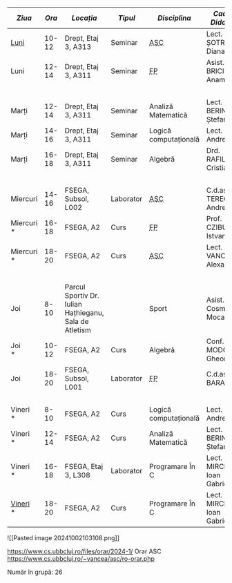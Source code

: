 
| ***Ziua***                           | ***Ora*** | ***Locația***                                          | ***Tipul*** | ***Disciplina***                                          | ***Cadrul Didactic***     |
| ------------------------------------ | --------- | ------------------------------------------------------ | ----------- | --------------------------------------------------------- | ------------------------- |
| [Luni](Săptămâni%20Impare.md)        | 10-12     | Drept, Etaj 3, A313                                    | Seminar     | <abbr title="Arhitectura SIstemelor de Calcul">ASC</abbr> | Lect. ȘOTROPA Diana       |
| Luni                                 | 12-14     | Drept, Etaj 3, A311                                    | Seminar     | <abbr title="Fundamentele Programării">FP</abbr>          | Asist. BRICIU Anamaria    |
| ‎                                    |           |                                                        |             |                                                           |                           |
| Marți                                | 12-14     | Drept, Etaj 3, A311                                    | Seminar     | Analiză Matematică                                        | Lect. BERINDE Ștefan      |
| Marți                                | 14-16     | Drept, Etaj 3, A311                                    | Seminar     | Logică computațională                                     | Lect. POP Andreea         |
| Marți                                | 16-18     | Drept, Etaj 3, A311                                    | Seminar     | Algebră                                                   | Drd. RAFILIU Cristian     |
| ‎                                    |           |                                                        |             |                                                           |                           |
| Miercuri                             | 14-16     | FSEGA, Subsol, L002                                    | Laborator   | <abbr title="Arhitectura SIstemelor de Calcul">ASC</abbr> | C.d.asociat TEREC Andrei  |
| Miercuri<br>*                        | 16-18     | FSEGA, A2                                              | Curs        | <abbr title="Fundamentele Programării">FP</abbr>          | Prof. CZIBULA Istvan      |
| Miercuri<br>*                        | 18-20     | FSEGA, A2                                              | Curs        | <abbr title="Arhitectura SIstemelor de Calcul">ASC</abbr> | Lect. VANCEA Alexandru    |
| ‎                                    |           |                                                        |             |                                                           |                           |
| Joi                                  | 8-10      | Parcul Sportiv Dr. Iulian Hațhieganu, Sala de Atletism |             | Sport                                                     | Asist. univ. Cosmin Moca  |
| Joi<br>*                             | 10-12     | FSEGA, A2                                              | Curs        | Algebră                                                   | Conf. MODOI Gheorghe      |
| Joi                                  | 18-20     | FSEGA, Subsol, L001                                    | Laborator   | <abbr title="Fundamentele Programării">FP</abbr>          | C.d.asociat BARA Paul     |
| ‎                                    |           |                                                        |             |                                                           |                           |
| Vineri<br>*                          | 8-10      | FSEGA, A2                                              | Curs        | Logică computațională                                     | Lect. POP Andreea         |
| Vineri<br>*                          | 12-14     | FSEGA, A2                                              | Curs        | Analiză Matematică                                        | Lect. BERINDE Ștefan      |
| Vineri<br>*                          | 16-18     | FSEGA, Etaj 3, L308                                    | Laborator   | Programare În C                                           | Lect. MIRCEA Ioan Gabriel |
| [Vineri](Săptămâni%20Impare.md)<br>* | 18-20     | FSEGA, A2                                              | Curs        | Programare În C                                           | Lect. MIRCEA Ioan Gabriel |

![[Pasted image 20241002103108.png]]

https://www.cs.ubbcluj.ro/files/orar/2024-1/
Orar ASC https://www.cs.ubbcluj.ro/~vancea/asc/ro-orar.php

Număr în grupă: 26